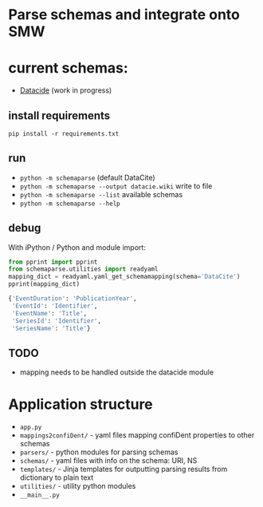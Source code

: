 # Parse schemas and integrate onto SMW

# current schemas:
* [Datacide](https://schema.datacite.org/meta/kernel-4.3/) (work in progress)

## install requirements

`pip install -r requirements.txt`

## run
* `python -m schemaparse` (default DataCite)
* `python -m schemaparse --output datacie.wiki` write to file
* `python -m schemaparse --list` available schemas
* `python -m schemaparse --help`

## debug

With iPython / Python and module import:
```python
from pprint import pprint
from schemaparse.utilities import readyaml
mapping_dict = readyaml.yaml_get_schemamapping(schema='DataCite')
pprint(mapping_dict)

{'EventDuration': 'PublicationYear',
 'EventId': 'Identifier',
 'EventName': 'Title',
 'SeriesId': 'Identifier',
 'SeriesName': 'Title'}
```

## TODO
* mapping needs to be handled outside the datacide module
    
# Application structure
* `app.py`
* `mappings2confiDent/` - yaml files mapping confiDent properties to other schemas 
* `parsers/` - python modules for parsing schemas
* `schemas/` - yaml files with info on the schema: URI, NS
* `templates/` - Jinja templates for outputting parsing results from dictionary to plain text 
* `utilities/` - utility python modules
* `__main__.py`